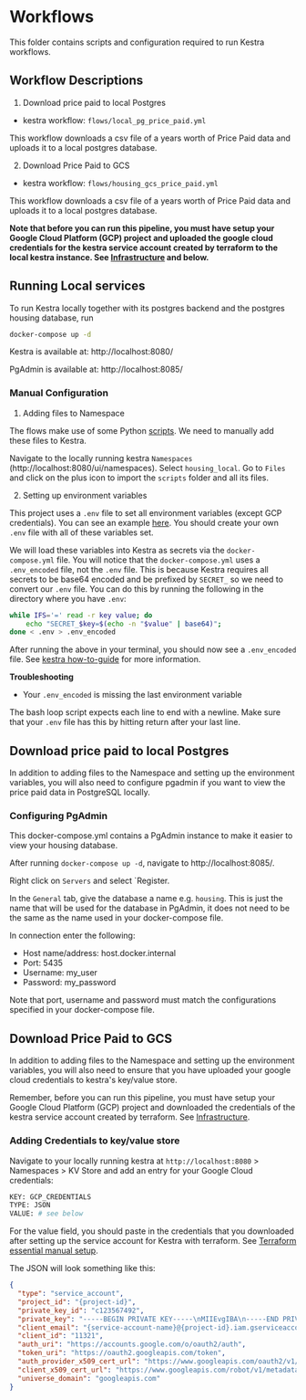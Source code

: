 # Workflows

This folder contains scripts and configuration required to run Kestra workflows.

## Workflow Descriptions

1. Download price paid to local Postgres

- kestra workflow: `flows/local_pg_price_paid.yml`

This workflow downloads a csv file of a years worth of Price Paid data and uploads it to a local postgres database.

2. Download Price Paid to GCS

- kestra workflow: `flows/housing_gcs_price_paid.yml`

This workflow downloads a csv file of a years worth of Price Paid data and uploads it to a local postgres database.

**Note that before you can run this pipeline, you must have setup your Google Cloud Platform (GCP) project and uploaded the google cloud credentials for the kestra service account created by terraform to the local kestra instance. See [Infrastructure](../infrastructure/notes/) and below.**

## Running Local services

To run Kestra locally together with its postgres backend and the postgres housing database, run

```bash
docker-compose up -d
```

Kestra is available at: http://localhost:8080/

PgAdmin is available at: http://localhost:8085/

### Manual Configuration

1. Adding files to Namespace

The flows make use of some Python [scripts](./scripts/). We need to manually add these files to Kestra.

Navigate to the locally running kestra `Namespaces` (http://localhost:8080/ui/namespaces). Select `housing_local`. Go to `Files` and click on the plus icon to import the `scripts` folder and all its files.

2. Setting up environment variables

This project uses a `.env` file to set all environment variables (except GCP credentials). You can see an example [here](.env_example). You should create your own `.env` file with all of these variables set. 

We will load these variables into Kestra as secrets via the `docker-compose.yml` file. You will notice that the `docker-compose.yml` uses a `.env_encoded` file, not the `.env` file. This is because Kestra requires all secrets to be base64 encoded and be prefixed by `SECRET_` so we need to convert our `.env` file. You can do this by running the following in the directory where you have `.env`:

```bash
while IFS='=' read -r key value; do
    echo "SECRET_$key=$(echo -n "$value" | base64)";
done < .env > .env_encoded
```

After running the above in your terminal, you should now see a `.env_encoded` file. See [kestra how-to-guide](https://kestra.io/docs/how-to-guides/secrets) for more information.

**Troubleshooting**

- Your `.env_encoded` is missing the last environment variable

The bash loop script expects each line to end with a newline. Make sure that your `.env` file has this by hitting return after your last line.

## Download price paid to local Postgres

In addition to adding files to the Namespace and setting up the environment variables, you will also need to configure pgadmin if you want to view the price paid data in PostgreSQL locally.

### Configuring PgAdmin
This docker-compose.yml contains a PgAdmin instance to make it easier to view your housing database.

After running `docker-compose up -d`, navigate to http://localhost:8085/.

Right click on `Servers` and select `Register. 

In the `General` tab, give the database a name e.g. `housing`. This is just the name that will be used for the database in PgAdmin, it does not need to be the same as the name used in your docker-compose file.

In connection enter the following:
- Host name/address: host.docker.internal
- Port: 5435 
- Username: my_user
- Password: my_password

Note that port, username and password must match the configurations specified in your docker-compose file.

## Download Price Paid to GCS

In addition to adding files to the Namespace and setting up the environment variables, you will also need to ensure that you have uploaded your google cloud credentials to kestra's key/value store.

Remember, before you can run this pipeline, you must have setup your Google Cloud Platform (GCP) project and downloaded the credentials of the kestra service account created by terraform. See [Infrastructure](../infrastructure/notes/).

### Adding Credentials to key/value store

Navigate to your locally running kestra at `http://localhost:8080` > Namespaces > KV Store and add an entry for your Google Cloud credentials:

```bash
KEY: GCP_CREDENTIALS
TYPE: JSON
VALUE: # see below
```
For the value field, you should paste in the credentials that you downloaded after setting up the service account for Kestra with terraform. See [Terraform essential manual setup](../infrastructure/notes/00_essential_manual_setup.md).

The JSON will look something like this:

```json
{
  "type": "service_account",
  "project_id": "{project-id}",
  "private_key_id": "c123567492",
  "private_key": "-----BEGIN PRIVATE KEY-----\nMIIEvgIBA\n-----END PRIVATE KEY-----\n",
  "client_email": "{service-account-name}@{project-id}.iam.gserviceaccount.com",
  "client_id": "11321",
  "auth_uri": "https://accounts.google.com/o/oauth2/auth",
  "token_uri": "https://oauth2.googleapis.com/token",
  "auth_provider_x509_cert_url": "https://www.googleapis.com/oauth2/v1/certs",
  "client_x509_cert_url": "https://www.googleapis.com/robot/v1/metadata/x509/{service-account-name}%40{project-id}.iam.gserviceaccount.com",
  "universe_domain": "googleapis.com"
}
```
